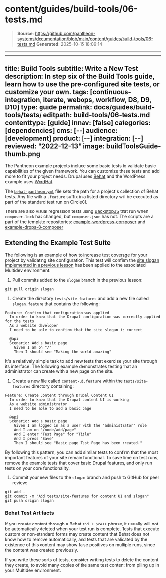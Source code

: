 # content/guides/build-tools/06-tests.md

> **Source**: https://github.com/pantheon-systems/documentation/blob/main/content/guides/build-tools/06-tests.md
> **Generated**: 2025-10-15 18:09:14

---

---
title: Build Tools
subtitle: Write a New Test
description: In step six of the Build Tools guide, learn how to use the pre-configured site tests, or customize your own.
tags: [continuous-integration, iterate, webops, workflow, D8, D9, D10]
type: guide
permalink: docs/guides/build-tools/tests/
editpath: build-tools/06-tests.md
contenttype: [guide]
innav: [false]
categories: [dependencies]
cms: [--]
audience: [development]
product: [--]
integration: [--]
reviewed: "2022-12-13"
image: buildToolsGuide-thumb.png
---

The Pantheon example projects include some basic tests to validate basic capabilities of the given framework. You can customize these tests and add more to fit your project needs. Drupal uses [Behat](http://behat.org/en/latest/) and the WordPress example uses [WordHat](https://github.com/paulgibbs/behat-wordpress-extension).

The [`behat-pantheon.yml`](https://github.com/pantheon-systems/example-drops-8-composer/blob/master/tests/behat/behat-pantheon.yml) file sets the path for a project's collection of Behat tests. Any file with a `.feature` suffix in a listed directory will be executed as part of the standard test run on CircleCI.

There are also visual regression tests using [BackstopJS](https://github.com/garris/BackstopJS) that run when `composer.lock` has changed, but `composer.json` has not. The scripts are a part of the template repositories: [example-wordpress-composer](https://github.com/pantheon-systems/example-wordpress-composer) and [example-drops-8-composer](https://github.com/pantheon-systems/example-drops-8-composer)

## Extending the Example Test Suite

The following is an example of how to increase test coverage for your project by validating site configuration. This test will confirm the [site slogan implemented in a previous lesson](/guides/build-tools/pr-workflow#create-a-pull-request) has been applied to the associated Multidev environment:

1. Pull commits added to the `slogan` branch in the previous lesson:

  ```bash{promptUser: user}
  git pull origin slogan
  ```

1. Create the directory `tests/site-features` and add a new file called `slogan.feature` that contains the following:

  ```gherkin
  Feature: Confirm that configuration was applied
    In order to know that the Drupal configuration was correctly applied for the tests
    As a website developer
    I need to be able to confirm that the site slogan is correct

    @api
    Scenario: Add a basic page
      Given I am on "/"
      Then I should see "Making the world amazing"
  ```

  It's a relatively simple task to add new tests that exercise your site through its interface. The following example demonstrates testing that an administrator can create with a new page on the site.

1. Create a new file called `content-ui.feature` within the `tests/site-features` directory containing:

  ```gherkin
  Feature: Create Content through Drupal Content UI
    In order to know that the Drupal content UI is working
    As a website administrator
    I need to be able to add a basic page

    @api
    Scenario: Add a basic page
      Given I am logged in as a user with the "administrator" role
      And I am on "/node/add/page"
      And I enter "Test Page" for "Title"
      And I press "Save"
      Then I should see "Basic page Test Page has been created."
  ```

  By following this pattern, you can add similar tests to confirm that the most important features of your site remain functional. To save time on test runs, remove the example tests that cover basic Drupal features, and only run tests on your core functionality.

1. Commit your new files to the `slogan` branch and push to GitHub for peer review:

  ```bash{promptUser: user}
  git add .
  git commit -m "Add tests/site-features for content UI and slogan"
  git push origin slogan
  ```

### Behat Test Artifacts

If you create content through a Behat `And I press` phrase, it usually will not be automatically deleted when your test run is complete. Tests that execute custom or non-standard forms may create content that Behat does not know how to remove automatically, and tests that are validated by the existence of this content may show false positives on multiple runs, since the content was created previously.

If you write these sorts of tests, consider writing tests to delete the content they create, to avoid many copies of the same test content from piling up in your Multidev environment.
